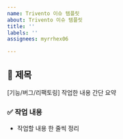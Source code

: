 ```yaml
---
name: Trivento 이슈 템플릿
about: Trivento 이슈 템플릿
title: ''
labels: ''
assignees: myrrhex06

---
```


## 🔀 제목
[기능/버그/리팩토링] 작업한 내용 간단 요약

### ✅ 작업 내용
- 작업할 내용 한 줄씩 정리
